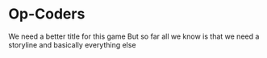 # Op-Coders
We need a better title for this game
But so far all we know is that we need a storyline and basically everything else
